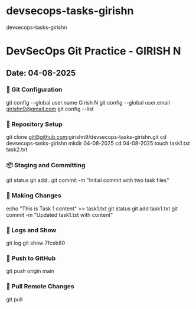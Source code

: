# devsecops-tasks-girishn
devsecops-tasks-girishn

# DevSecOps Git Practice - GIRISH N
## Date: 04-08-2025

### 🔧 Git Configuration
git config --global user.name Girish N
git config --global user.email girishn9@gmail.com
git config --list

### 📁 Repository Setup
git clone git@github.com:girishn9/devsecops-tasks-girishn.git
cd devsecops-tasks-girishn
mkdir 04-08-2025
cd 04-08-2025
touch task1.txt task2.txt

### 📦 Staging and Committing
git status
git add .
git commit -m "Initial commit with two task files"

### 🔁 Making Changes
echo "This is Task 1 content" >> task1.txt
git status
git add task1.txt
git commit -m "Updated task1.txt with content"

### 🧾 Logs and Show
git log
git show 7fceb80

### 🚀 Push to GitHub
git push origin main

### 🔁 Pull Remote Changes
git pull
